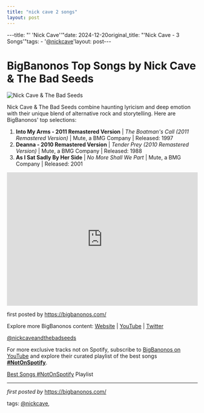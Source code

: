 ```yaml
---
title: "nick cave 2 songs"
layout: post
---
```

---title: "' 'Nick Cave''"date: 2024-12-20original_title: "'Nick Cave - 3 Songs'"tags:  - '[@nickcave](/tags/nickcave/)'layout: post---<h1>BigBanonos Top Songs by Nick Cave & The Bad Seeds</h1><img alt="Nick Cave & The Bad Seeds" src="https://media.newyorker.com/photos/5c20fa588822322ea4b3bd0f/4:3/w_1703,h_1277,c_limit/Flake-Nick-Cave.jpg" /> <p>Nick Cave & The Bad Seeds combine haunting lyricism and deep emotion with their unique blend of alternative rock and storytelling. Here are BigBanonos' top selections:</p> <ol> <li><strong>Into My Arms - 2011 Remastered Version</strong> | <em>The Boatman's Call (2011 Remastered Version)</em> | Mute, a BMG Company | Released: 1997</li> <li><strong>Deanna - 2010 Remastered Version</strong> | <em>Tender Prey (2010 Remastered Version)</em> | Mute, a BMG Company | Released: 1988</li> <li><strong>As I Sat Sadly By Her Side</strong> | <em>No More Shall We Part</em> | Mute, a BMG Company | Released: 2001</li></ol> <div> <iframe allow="autoplay; clipboard-write; encrypted-media; fullscreen; picture-in-picture" frameborder="0" height="352" loading="lazy" src="https://open.spotify.com/embed/playlist/2CmZTAPPh4M7ezLxnBC5mu?utm_source=generator" width="100%"></iframe></div> <p>first posted by <a href="https://bigbanonos.com/">https://bigbanonos.com/</a></p> <div> <p>Explore more BigBanonos content: <a href="https://bigbanonos.com/">Website</a> | <a href="https://www.youtube.com/[@BigBanonos](/tags/BigBanonos/)">YouTube</a> | <a href="https://x.com/bigbanonos">Twitter</a></p></div> <!--Tags--><p>[@nickcaveandthebadseeds](/tags/nickcaveandthebadseeds/)</p><!--Subscribe and Playlist Links--><div>    <p>For more exclusive tracks not on Spotify, subscribe to <a href="https://www.youtube.com/[@BigBanonos](/tags/BigBanonos/)" target="_blank">BigBanonos on YouTube</a> and explore their curated playlist of the best songs <strong>[#NotOnSpotify](/tags/NotOnSpotify/)</strong>.</p>    <p><a href="https://www.youtube.com/playlist?list=PLtuNtuTatqI0kFahUCbtbfenC_ET5O_tr" target="_blank">Best Songs [#NotOnSpotify](/tags/NotOnSpotify/) Playlist<br /></a></p></div><hr /><p><em>first posted by</em> <a href="https://bigbanonos.com/" rel="noopener" target="_new">https://bigbanonos.com/</a></p><p>tags: [@nickcave](/tags/nickcave/),</p>